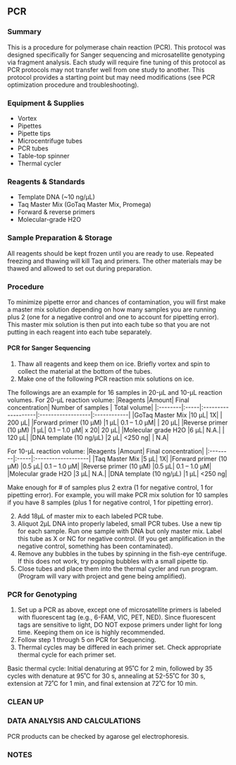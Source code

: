 ## PCR

### Summary
This is a procedure for polymerase chain reaction (PCR). This protocol was designed specifically for Sanger sequencing and microsatellite genotyping via fragment analysis. Each study will require fine tuning of this protocol as PCR protocols may not transfer well from one study to another. This protocol provides a starting point but may need modifications (see PCR optimization procedure and troubleshooting).

### Equipment & Supplies
- Vortex
- Pipettes
- Pipette tips
- Microcentrifuge tubes
- PCR tubes
- Table-top spinner
- Thermal cycler

### Reagents & Standards
- Template DNA (~10 ng/µL)
- Taq Master Mix (GoTaq Master Mix, Promega)
- Forward & reverse primers
- Molecular-grade H2O

### Sample Preparation & Storage
All reagents should be kept frozen until you are ready to use. Repeated freezing and thawing will kill Taq and primers. The other materials may be thawed and allowed to set out during preparation.

### Procedure
To minimize pipette error and chances of contamination, you will first make a master mix solution depending on how many samples you are running plus 2 (one for a negative control and one to account for pipetting error). This master mix solution is then put into each tube so that you are not putting in each reagent into each tube separately.

#### PCR for Sanger Sequencing
1.	Thaw all reagents and keep them on ice. Briefly vortex and spin to collect the material at the bottom of the tubes.
2.	Make one of the following PCR reaction mix solutions on ice.

The followings are an example for 16 samples in 20-µL and 10-µL reaction volumes.
For 20-µL reaction volume:
|Reagents	|Amount| Final concentration| Number of samples | Total volume|
|:--------|:-----|:-------------------|:------------------|:------------|
|GoTaq Master Mix	|10 µL| 1X| | 200 µL|
|Forward primer (10 µM)	|1 µL| 0.1 – 1.0 µM| | 20 µL|
|Reverse primer	(10 µM) |1 µL| 0.1 – 1.0 µM| x 20| 20 µL|
|Molecular grade H2O	|6 µL| N.A.| |  120 µL|
|DNA template (10 ng/µL) |2 µL| <250 ng| | N.A|

For 10-µL reaction volume:
|Reagents	|Amount| Final concentration|
|:--------|:-----|:-------------------|
|Taq Master Mix	|5 µL| 1X|
|Forward primer (10 µM)	|0.5 µL| 0.1 – 1.0 µM|
|Reverse primer	(10 µM) |0.5 µL| 0.1 – 1.0 µM|
|Molecular grade H2O	|3 µL| N.A.|
|DNA template (10 ng/µL) |1 µL| <250 ng|



Make enough for # of samples plus 2 extra (1 for negative control, 1 for pipetting error). 
For example, you will make PCR mix solution for 10 samples if you have 8 samples (plus 1 for negative control, 1 for pipetting error).

2.	Add 18µL of master mix to each labeled PCR tube.
3.	Aliquot 2µL DNA into properly labeled, small PCR tubes. Use a new tip for each sample. Run one sample with DNA but only master mix. Label this tube as X or NC for negative control. (If you get amplification in the negative control, something has been contaminated).
4.	Remove any bubbles in the tubes by spinning in the fish-eye centrifuge. If this does not work, try popping bubbles with a small pipette tip.
5.	Close tubes and place them into the thermal cycler and run program. (Program will vary with project and gene being amplified).

### PCR for Genotyping
1.	Set up a PCR as above, except one of microsatellite primers is labeled with fluorescent tag (e.g., 6-FAM, VIC, PET, NED). Since fluorescent tags are sensitive to light, DO NOT expose primers under light for long time. Keeping them on ice is highly recommended. 
2.	Follow step 1 through 5 on PCR for Sequencing.
3.	Thermal cycles may be differed in each primer set. Check appropriate thermal cycle for each primer set. 

Basic thermal cycle:
Initial denaturing at 95˚C for 2 min, followed by 35 cycles with denature at 95˚C for 30 s, annealing at 52-55˚C for 30 s, extension at 72˚C for 1 min, and final extension at 72˚C for 10 min.

### CLEAN UP

### DATA ANALYSIS AND CALCULATIONS
PCR products can be checked by agarose gel electrophoresis.

### NOTES
